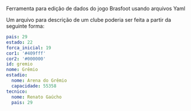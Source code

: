 Ferramenta para edição de dados do jogo Brasfoot usando arquivos Yaml

Um arquivo para descrição de um clube poderia ser feita a partir da seguinte forma:

```yaml
pais: 29
estado: 22
forca_inicial: 19
cor1: '#409fff'
cor2: '#000000'
id: gremio
nome: Grêmio
estadio:
  nome: Arena do Grêmio
  capacidade: 55358
tecnico:
  nome: Renato Gaúcho
  pais: 29
```

